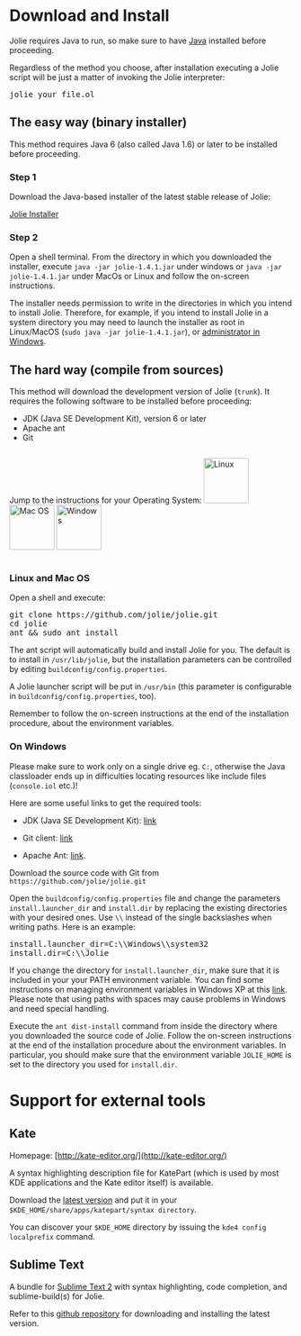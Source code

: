 <!--Themed-->

<!--<nav class="navbar navbar-default navbar-fixed-top" role="navigation">
  <div class="container">
<ul class="nav nav-pills">
<li role="presentation"><a href="#download-and-install">Download and Install</a></li>
<li role="presentation"><a href="/downloads.html">Download & Install</a></li>
<li role="presentation"><a href="/news">News</a></li>
</ul>
  </div>
</nav>

<div class="dropdown">
  <button class="btn btn-default dropdown-toggle" type="button" id="dropdownMenu1" data-toggle="dropdown" 
aria-expanded="true">
  Dropdown
  <span class="caret"></span>
  </button>
  <ul class="dropdown-menu" role="menu" aria-labelledby="dropdownMenu1">
  <li role="presentation"><a role="menuitem" tabindex="-1" href="#">Action</a></li>
  <li role="presentation"><a role="menuitem" tabindex="-1" href="#">Another action</a></li>
  <li role="presentation"><a role="menuitem" tabindex="-1" href="#">Something else here</a></li>
  <li role="presentation"><a role="menuitem" tabindex="-1" href="#">Separated link</a></li>
  </ul>
</div>

<div class="span12 page-nav-menu vertical-align nav-bar-static-top">
<div class="span3"><strong>In this page:</strong></div>
<div class="span9 dropdown">
<button class="btn btn-default dropdown-toggle" type="button" id="dropdownMenu1" data-toggle="dropdown" 
aria-expanded="true">
Download and Install
<span class="caret"></span>
</button>
  <ul class="dropdown-menu" role="menu" aria-labelledby="dropdownMenu1">
<!--   <li role="presentation"><a role="menuitem" tabindex="-1" href="#download-and-install">Top</a></li> -->
  <!--<li role="presentation"><a role="menuitem" tabindex="-1" href="#the-easy-way">The easy way (binary installer)</a></li>
  <li role="presentation"><a role="menuitem" tabindex="-1" href="#">Something else here</a></li>
  <li role="presentation"><a role="menuitem" tabindex="-1" href="#">Separated link</a></li>
  </ul>

<ul class="nav nav-pills">
<li role="presentation"><a href="#download-and-install">Download and Install</a></li>
<li role="presentation"><a href="/downloads.html">Download & Install</a></li>
<li role="presentation"><a href="/news">News</a></li>
</ul>
</div>
</div>-->

# <a id="download-and-install"></a> Download and Install

Jolie requires Java to run, so make sure to have [Java](http://www.java.com/) installed before proceeding.

Regardless of the method you choose, after installation executing a Jolie script will be just a matter of invoking the Jolie
interpreter:

<pre>jolie your_file.ol</pre>


## The easy way (binary installer)

This method requires Java 6 (also called Java 1.6) or later to be installed before proceeding.

### Step 1

Download the Java-based installer of the latest stable release of Jolie:

<div class="col-xs-12 text-center">
<a href="/files/releases/jolie-1.4.1.jar" onClick="ga('send', 'event', { eventCategory: 'Download', eventAction: 'JolieInstaller', eventLabel: 'jolie-1.4.1.jar'});">
<!-- <button type="button" class="center-block btn btn-default btn-lg"> -->
<p class="download">Jolie Installer</p>
<!-- </button> -->
</a>
</div>


### Step 2

Open a shell terminal. From the directory in which you downloaded the installer,
execute `java -jar jolie-1.4.1.jar` under windows or
`java -jar jolie-1.4.1.jar` under MacOs or Linux and follow the on-screen instructions.

The installer needs permission to write in the directories in which you intend to install Jolie.
Therefore, for example, if you intend to install Jolie in a system directory you may need to launch the installer as root in Linux/MacOS (`sudo java -jar jolie-1.4.1.jar`),
or [administrator in Windows](https://technet.microsoft.com/en-us/library/cc947813.aspx).

## The hard way (compile from sources)

This method will download the development version of Jolie (`trunk`).
It requires the following software to be installed before proceeding:

* JDK (Java SE Development Kit), version 6 or later
* Apache ant
* Git

<div style="float:left">
<p>Jump to the instructions for your Operating System:
<a href="#nix"><img src="/imgs/os_linux.png" title="Linux" height="80px"/></a>
<a href="#nix"><img src="/imgs/os_mac.png" title="Mac OS" height="80px"/></a>
<a href="#windows"><img src="/imgs/os_win.png" title="Windows" height="80px"/></a>
</p>
</div>

<div style="clear: both;"></div>

### <a id="nix"></a>Linux and Mac OS

Open a shell and execute:

<pre name="code">
git clone https://github.com/jolie/jolie.git
cd jolie
ant && sudo ant install
</pre>

The ant script will automatically build and install Jolie for you. The default is to install in `/usr/lib/jolie`, but 
the installation parameters can be controlled by editing `buildconfig/config.properties`.

A Jolie launcher script will be put in `/usr/bin` (this parameter is configurable in 
`buildconfig/config.properties`, too).

Remember to follow the on-screen instructions at the end of the installation procedure, about the environment variables.

### <a id="windows"></a>On Windows

Please make sure to work only on a single drive eg. `C:`, otherwise the Java
classloader ends up in difficulties locating resources like include files
(`console.iol` etc.)!

Here are some useful links to get the required tools:

* JDK (Java SE Development Kit): [link](http://java.sun.com/javase/downloads/index.jsp)

* Git client: [link](http://git-scm.com/)

* Apache Ant: [link](http://ant.apache.org/).

Download the source code with Git from `https://github.com/jolie/jolie.git`

Open the `buildconfig/config.properties` file and change the parameters `install.launcher_dir` and `install.dir` 
by replacing the existing directories with your desired ones. Use `\\` instead of the single backslashes when writing
paths. Here is an example:

<pre>
install.launcher_dir=C:\\Windows\\system32
install.dir=C:\\Jolie
</pre>

If you change the directory for `install.launcher_dir`, make sure that it is included in your your PATH environment variable.
You can find some instructions on managing environment variables in Windows XP at this
[link](http://support.microsoft.com/kb/310519). Please note that using paths with spaces may cause problems in Windows and need special handling.

Execute the `ant dist-install` command from inside the directory where you downloaded the source code of Jolie.
Follow the on-screen instructions at the end of the installation procedure about the environment variables.
In particular, you should make sure that the environment variable `JOLIE_HOME` is set to the directory you used for `install.dir`.

<!--
### Troubleshooting (Windows)

If the install path contains spaces you may experience a problem in launching the Jolie executable.
This is due to a problem on the command `set JOLIE_HOME` present in jolie.bat that can be found in
the installation directoy that you specified previously.

To solve this you must substitute the `\` characters before and after the path containing the space with
`//` and include the same part of the path between `""`.

For instance, if you chose to use the same directory as in this tutorial you can correct the `set`
command with the following code.

<pre>
set joliepath=C://"Program Files"//jolie\
</pre>

You can now execute Jolie scripts by issuing the `jolie` command in a console, for example: `jolie your_file.ol`
-->


# Support for external tools

## Kate

Homepage: [http://kate-editor.org/](http://kate-editor.org/)

A syntax highlighting description file for KatePart (which is used by most KDE applications and the Kate editor itself) is available.

Download the [latest version](http://www.jolie-lang.org/files/katepart/jolie.xml) and put it in your `$KDE_HOME/share/apps/katepart/syntax directory`.

You can discover your `$KDE_HOME` directory by issuing the `kde4 config localprefix` command.

## Sublime Text

A bundle for [Sublime Text 2](http://www.sublimetext.com/) with syntax highlighting, code completion, and sublime-build(s) for Jolie.

Refer to this [github repository](https://github.com/thesave/sublime-Jolie) for downloading and installing the latest version.
